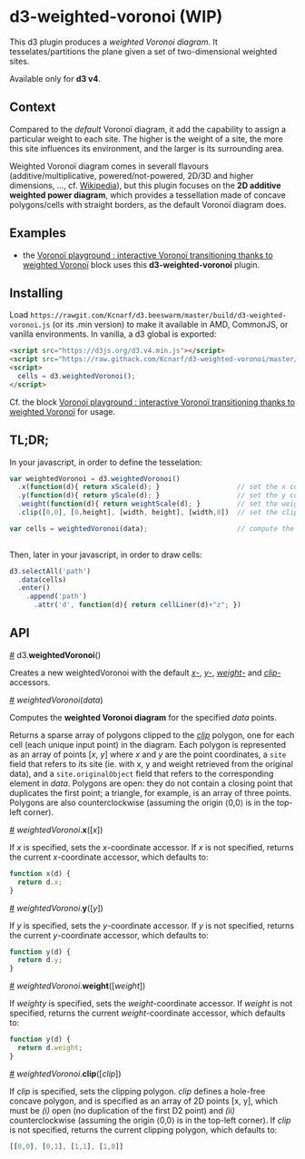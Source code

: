 # d3-weighted-voronoi (WIP)
This d3 plugin produces a _weighted Voronoi diagram_. It tesselates/partitions the plane given a set of two-dimensional weighted sites.

Available only for **d3 v4**.

## Context
Compared to the _default_ Voronoï diagram, it add the capability to assign a particular weight to each site. The higher is the weight of a site, the more this site influences its environment, and the larger is its surrounding area.

Weighted Voronoï diagram comes in severall flavours (additive/multiplicative, powered/not-powered, 2D/3D and higher dimensions, ..., cf. [Wikipedia](https://en.wikipedia.org/wiki/Weighted_Voronoi_diagram)), but this plugin focuses on the **2D additive weighted power diagram**, which provides a tessellation made of concave polygons/cells with straight borders, as the default Voronoï diagram does.

## Examples
* the [Voronoï playground : interactive Voronoï transitioning thanks to weighted Voronoï](http://bl.ocks.org/Kcnarf/5c989173d0e0c74ab4b62161b33bb0a8) block uses this **d3-weighted-voronoi** plugin.

## Installing
Load ```https://rawgit.com/Kcnarf/d3.beeswarm/master/build/d3-weighted-voronoi.js``` (or its .min version) to make it available in AMD, CommonJS, or vanilla environments. In vanilla, a d3 global is exported:
```html
<script src="https://d3js.org/d3.v4.min.js"></script>
<script src="https://raw.githack.com/Kcnarf/d3-weighted-voronoi/master/build/d3-weighted-voronoi.js"></script>
<script>
  cells = d3.weightedVoronoi();
</script>
```

Cf. the block [Voronoï playground : interactive Voronoï transitioning thanks to weighted Voronoï](http://bl.ock.org/Kcnarf/7d7f60ef86a77851c38c51904f4c8d39) for usage.

## TL;DR;
In your javascript, in order to define the tesselation:
```javascript
var weightedVoronoi = d3.weightedVoronoi()
  .x(function(d){ return xScale(d); }                   // set the x coordinate accessor
  .y(function(d){ return yScale(d); }                   // set the y coordinate accessor
  .weight(function(d){ return weightScale(d); }         // set the weight accessor
  .clip([0,0], [0,height], [width, height], [width,0])  // set the clipping polygon

var cells = weightedVoronoi(data);                      // compute the weighted Voronoi tessellation
  
```

Then, later in your javascript, in order to draw cells:
```javascript
d3.selectAll('path')
  .data(cells)
  .enter()
    .append('path')
      .attr('d', function(d){ return cellLiner(d)+"z"; })
```

## API

<a name="weightedVoronoi" href="#weightedVoronoi">#</a> d3.<b>weightedVoronoi</b>()

Creates a new weightedVoronoi with the default [*x*-](#weightedVoronoi_x), [*y*-](#weightedVoronoi_y), [*weight*-](#weightedVoronoi_weight) and [*clip*-](#weightedVoronoi_clip) accessors.

<a name="_weightedVoronoi" href="#_weightedVoronoi">#</a> <i>weightedVoronoi</i>(<i>data</i>)

Computes the **weighted Voronoi diagram** for the specified *data* points.

Returns a sparse array of polygons clipped to the [*clip*](#weightedVoronoi_clip) polygon, one for each cell (each unique input point) in the diagram. Each polygon is represented as an array of points \[*x*, *y*\] where *x* and *y* are the point coordinates, a `site` field that refers to its site (ie. with x, y and weight retrieved from the original data), and a `site.originalObject` field that refers to the corresponding element in *data*. Polygons are open: they do not contain a closing point that duplicates the first point; a triangle, for example, is an array of three points. Polygons are also counterclockwise (assuming the origin ⟨0,0⟩ is in the top-left corner).

<a name="weightedVoronoi_x" href="#weightedVoronoi_x">#</a> <i>weightedVoronoi</i>.<b>x</b>([<i>x</i>])

If *x* is specified, sets the *x*-coordinate accessor. If *x* is not specified, returns the current *x*-coordinate accessor, which defaults to:

```js
function x(d) {
  return d.x;
}
```

<a name="weightedVoronoi_y" href="#weightedVoronoi_y">#</a> <i>weightedVoronoi</i>.<b>y</b>([<i>y</i>])

If *y* is specified, sets the *y*-coordinate accessor. If *y* is not specified, returns the current *y*-coordinate accessor, which defaults to:

```js
function y(d) {
  return d.y;
}
```

<a name="weightedVoronoi_weight" href="#weightedVoronoi_weight">#</a> <i>weightedVoronoi</i>.<b>weight</b>([<i>weight</i>])

If *weighty* is specified, sets the *weight*-coordinate accessor. If *weight* is not specified, returns the current *weight*-coordinate accessor, which defaults to:

```js
function y(d) {
  return d.weight;
}
```

<a name="weightedVoronoi_clip" href="#weightedVoronoi_clip">#</a> <i>weightedVoronoi</i>.<b>clip</b>([<i>clip</i>])

If *clip* is specified, sets the clipping polygon. *clip* defines a hole-free concave polygon, and is specified as an array of 2D points \[x, y\], which must be *(i)* open (no duplication of the first D2 point) and *(ii)* counterclockwise (assuming the origin ⟨0,0⟩ is in the top-left corner). If *clip* is not specified, returns the current clipping polygon, which defaults to:

```js
[[0,0], [0,1], [1,1], [1,0]]
```
